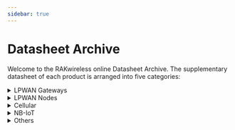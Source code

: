 ```yaml
---
sidebar: true
---
```


# Datasheet Archive

Welcome to the RAKwireless online Datasheet Archive. The supplementary datasheet of each product is arranged into five categories:

<details>
<summary>LPWAN Gateways</summary>
<br>
<li><a href="/en-us/datasheet/rak831/#rak831-lpwan-gateway-concentrator">RAK831 LPWAN Gateway Concentrator</a></li>
<li><a href="https://www.w3schools.com">RAK833 LPWAN Gateway Concentrator Module</a></li>
<li><a href="https://www.w3schools.com">RAK2245 Pi Hat - LPWAN Gateway Concentrator Module</a></li>
</br>
</details>

<details>
<summary>LPWAN Nodes</summary>
<br>
<li><a href="https://www.w3schools.com">RAK811 LPWAN Module</a></li>
<li><a href="https://www.w3schools.com">RAK811 LPWAN Breakout Module</a></li>
<li><a href="https://www.w3schools.com">RAK813 BLE+LoRa®</a></li>
<li><a href="/en-us/datasheet/rak4200/#rak4200-lpwan-module">RAK4200 LPWAN Module</a></li>
<li><a href="/en-us/datasheet/rak4260/#rak4260-wisduo-lpwan-module">RAK4260 WisDuo LPWAN Module</a></li>
</br>
</details>

<details>
<summary>Cellular</summary>
<br>
<li><a href="https://www.w3schools.com">RAK2013 Cellular</a></li>
</br>
</details>

<details>
<summary>NB-IoT</summary>
<br>
<li><a href="https://www.w3schools.com">RAK5010 WisTrio NB-IoT Tracker</a></li>
<li><a href="https://www.w3schools.com">RAK8212 iTracker Pro</a></li>
</br>
</details>

<details>
<summary>Others</summary>
<br>
<li><a href="https://www.w3schools.com">RAK9003 PoE HAT</a></li>
</br>
</details>

